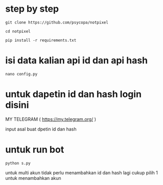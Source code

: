 # step by step
```
git clone https://github.com/psycopa/notpixel
```
```
cd notpixel
```
```
pip install -r requirements.txt
```
# isi data kalian api id dan api hash
```
nano config.py
```

# untuk dapetin id dan hash login disini
MY TELEGRAM ( https://my.telegram.org/ )

input asal buat dpetin id dan hash

# untuk run bot
```
python s.py
```

untuk multi akun tidak perlu menambahkan id dan hash lagi cukup pilih 1
untuk menambahkan akun
